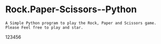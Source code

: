 # Rock.Paper-Scissors--Python
    A Simple Python program to play the Rock, Paper and Scissors game.
    Please Feel free to play and star.
123456